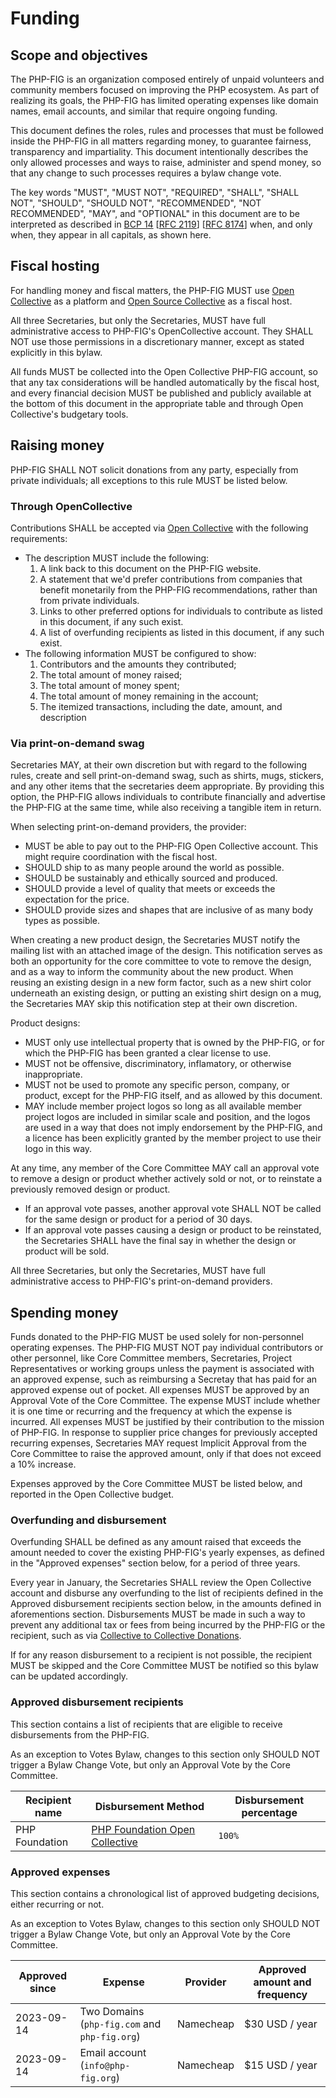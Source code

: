 # Funding

## Scope and objectives

The PHP-FIG is an organization composed entirely of unpaid volunteers and community members focused on improving the PHP ecosystem. As part of realizing its goals, the PHP-FIG has limited operating expenses like domain names, email accounts, and similar that require ongoing funding.  

This document defines the roles, rules and processes that must be followed inside the PHP-FIG in all matters regarding money, to guarantee fairness, transparency and impartiality. This document intentionally describes the only allowed processes and ways to raise, administer and spend money, so that any change to such processes requires a bylaw change vote. 

The key words "MUST", "MUST NOT", "REQUIRED", "SHALL", "SHALL
NOT", "SHOULD", "SHOULD NOT", "RECOMMENDED", "NOT RECOMMENDED",
"MAY", and "OPTIONAL" in this document are to be interpreted as
described in [BCP 14][] [[RFC 2119][]] [[RFC 8174][]] when, and only when, they
appear in all capitals, as shown here.

[BCP 14]: https://datatracker.ietf.org/doc/html/bcp14/
[RFC 2119]: https://datatracker.ietf.org/doc/html/rfc2119
[RFC 8174]: https://datatracker.ietf.org/doc/html/rfc8174

## Fiscal hosting

For handling money and fiscal matters, the PHP-FIG MUST use [Open Collective](https://opencollective.com/) as a platform and [Open Source Collective](https://opencollective.com/opensource) as a fiscal host.

All three Secretaries, but only the Secretaries, MUST have full administrative access to PHP-FIG's OpenCollective account. They SHALL NOT use those permissions in a discretionary manner, except as stated explicitly in this bylaw.

All funds MUST be collected into the Open Collective PHP-FIG account, so that any tax considerations will be handled automatically by the fiscal host, and every financial decision MUST be published and publicly available at the bottom of this document in the appropriate table and through Open Collective's budgetary tools.

## Raising money

PHP-FIG SHALL NOT solicit donations from any party, especially from private individuals; all exceptions to this rule MUST be listed below.

### Through OpenCollective

Contributions SHALL be accepted via [Open Collective](https://opencollective.com/) with the following requirements:

- The description MUST include the following:
    1. A link back to this document on the PHP-FIG website.
    2. A statement that we'd prefer contributions from companies that benefit
    monetarily from the PHP-FIG recommendations, rather than from private individuals.
    3. Links to other preferred options for individuals to contribute as listed in this document, if any such exist.
    4. A list of overfunding recipients as listed in this document, if any such exist.
- The following information MUST be configured to show:
    1. Contributors and the amounts they contributed;
    2. The total amount of money raised;
    3. The total amount of money spent;
    4. The total amount of money remaining in the account;
    5. The itemized transactions, including the date, amount, and description

### Via print-on-demand swag

Secretaries MAY, at their own discretion but with regard to the following rules, create and sell print-on-demand swag, such as shirts, mugs, stickers, and any other items that the secretaries deem appropriate. By providing this option, the PHP-FIG allows individuals to contribute financially and advertise the PHP-FIG at the same time, while also receiving a tangible item in return.

When selecting print-on-demand providers, the provider:

- MUST be able to pay out to the PHP-FIG Open Collective account. This might require coordination with the fiscal host.
- SHOULD ship to as many people around the world as possible.
- SHOULD be sustainably and ethically sourced and produced.
- SHOULD provide a level of quality that meets or exceeds the expectation for the price.
- SHOULD provide sizes and shapes that are inclusive of as many body types as possible.

When creating a new product design, the Secretaries MUST notify the mailing list with an attached image of the design. This notification serves as both an opportunity for the core committee to vote to remove the design, and as a way to inform the community about the new product. When reusing an existing design in a new form factor, such as a new shirt color underneath an existing design, or putting an existing shirt design on a mug, the Secretaries MAY skip this notification step at their own discretion.

Product designs:

- MUST only use intellectual property that is owned by the PHP-FIG, or for which the PHP-FIG has been granted a clear license to use.
- MUST not be offensive, discriminatory, inflamatory, or otherwise inappropriate.
- MUST not be used to promote any specific person, company, or product, except for the PHP-FIG itself, and as allowed by this document.
- MAY include member project logos so long as all available member project logos are included in similar scale and position, and the logos are used in a way that does not imply endorsement by the PHP-FIG, and a licence has been explicitly granted by the member project to use their logo in this way.

At any time, any member of the Core Committee MAY call an approval vote to remove a design or product whether actively sold or not, or to reinstate a previously removed design or product.

- If an approval vote passes, another approval vote SHALL NOT be called for the same design or product for a period of 30 days. 
- If an approval vote passes causing a design or product to be reinstated, the Secretaries SHALL have the final say in whether the design or product will be sold.

All three Secretaries, but only the Secretaries, MUST have full administrative access to PHP-FIG's print-on-demand providers.

## Spending money

Funds donated to the PHP-FIG MUST be used solely for non-personnel operating expenses. The PHP-FIG MUST NOT pay individual contributors or other personnel, like Core Committee members, Secretaries, Project Representatives or working groups unless the payment is associated with an approved expense, such as reimbursing a Secretay that has paid for an approved expense out of pocket.
All expenses MUST be approved by an Approval Vote of the Core Committee. The expense MUST include whether it is one time or recurring and the frequency at which the expense is incurred. All expenses MUST be justified by their contribution to the mission of PHP-FIG. In response to supplier price changes for previously accepted recurring expenses, Secretaries MAY request Implicit Approval from the Core Committee to raise the approved amount, only if that does not exceed a 10% increase.

Expenses approved by the Core Committee MUST be listed below, and reported in the Open Collective budget.

### Overfunding and disbursement

Overfunding SHALL be defined as any amount raised that exceeds the amount needed to cover the existing PHP-FIG's yearly expenses, as defined in the "Approved expenses" section below, for a period of three years.

Every year in January, the Secretaries SHALL review the Open Collective account and disburse any overfunding to the list of recipients defined in the Approved disbursement recipients section below, in the amounts defined in aforementions section. Disbursements MUST be made in such a way to prevent any additional tax or fees from being incurred by the PHP-FIG or the recipient, such as via [Collective to Collective Donations][c2c].

If for any reason disbursement to a recipient is not possible, the recipient MUST be skipped and the Core Committee MUST be notified so this bylaw can be updated accordingly.

### Approved disbursement recipients

This section contains a list of recipients that are eligible to receive disbursements from the PHP-FIG. 

As an exception to Votes Bylaw, changes to this section only SHOULD NOT trigger a Bylaw Change Vote, but only an Approval Vote by the Core Committee.


| Recipient name | Disbursement Method | Disbursement percentage |
|----------------|----------------------------------|-------------------------| 
| PHP Foundation | [PHP Foundation Open Collective][phpfoundation] | `100%` |

[phpfoundation]: https://opencollective.com/phpfoundation
[c2c]: https://documentation.opencollective.com/giving-to-collectives/giving-to-other-collectives

### Approved expenses

This section contains a chronological list of approved budgeting decisions, either recurring or not.

As an exception to Votes Bylaw, changes to this section only SHOULD NOT trigger a Bylaw Change Vote, but only an Approval Vote by the Core Committee.

| Approved since | Expense                                       | Provider  | Approved amount and frequency  |
|----------------|-----------------------------------------------|-----------|--------------------------------|
| 2023-09-14     | Two Domains (`php-fig.com` and `php-fig.org`) | Namecheap | $30 USD / year |
| 2023-09-14     | Email account (`info@php-fig.org`)            | Namecheap | $15 USD / year            |

[RFC 2119]: https://tools.ietf.org/html/rfc2119
